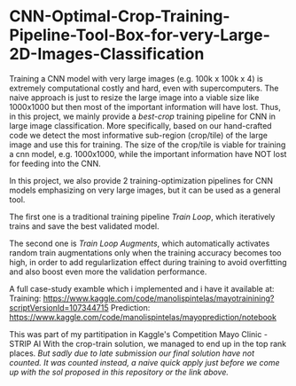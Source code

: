 # CNN-Optimal-Crop-Training-Pipeline-Tool-Box-for-very-Large-2D-Images-Classification

Training a CNN model with very large images (e.g. 100k x 100k x 4) is extremely computational costly and hard, even with supercomputers.
The naive approach is just to resize the large image into a viable size like 1000x1000 but then most of the important information will have lost.
Thus, in this project, we mainly provide a _best-crop_ training pipeline for CNN in large image  classification.
More specifically, based on our hand-crafted code we detect the most informative sub-region (crop/tile) of the large image and use this for training.
The size of the crop/tile is viable for training a cnn model, e.g. 1000x1000, while the important information have NOT lost for feeding into the CNN.


In this project, we also provide 2 training-optimization pipelines for CNN models
emphasizing on very large images, but it can be used as a general tool.

The first one is a traditional training pipeline  _Train Loop_, which iteratively
trains and save the best validated model.

The second one is  _Train Loop Augments_, which automatically activates random train augmentations
only when the training accuracy becomes too high, in order to add regularlization effect during training to avoid overfitting 
and also boost even more the validation performance.



A full case-study examble which i implemented and i have it available at:
Training: https://www.kaggle.com/code/manolispintelas/mayotrainining?scriptVersionId=107344715
Prediction: https://www.kaggle.com/code/manolispintelas/mayoprediction/notebook

This was part of my partitipation in Kaggle's Competition Mayo Clinic - STRIP AI
With the crop-train solution, we managed to end up in the top rank places. 
_But sadly due to late submission our final solution have not counted. It was counted instead,
a naive quick apply just before we come up with the sol proposed in this repository or the link above._




